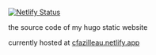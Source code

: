 [![Netlify Status](https://api.netlify.com/api/v1/badges/5f421aa8-4dd5-4099-8575-18043ad9f3a5/deploy-status)](https://app.netlify.com/sites/cfazilleau/deploys)

the source code of my hugo static website

currently hosted at [cfazilleau.netlify.app](https://cfaz.dev)

